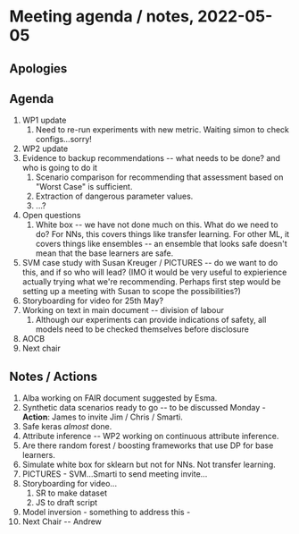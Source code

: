 # Meeting agenda / notes, 2022-05-05

## Apologies

## Agenda

1. WP1 update
    1. Need to re-run experiments with new metric. Waiting simon to check configs...sorry!
1. WP2 update
1. Evidence to backup recommendations -- what needs to be done? and who is going to do it
    1. Scenario comparison for recommending that assessment based on "Worst Case" is sufficient.
    1. Extraction of dangerous parameter values.
    1. ...?
1. Open questions
    1. White box -- we have not done much on this. What do we need to do? For NNs, this covers things like transfer learning. For other ML, it covers things like ensembles -- an ensemble that looks safe doesn't mean that the base learners are safe.
1. SVM case study with Susan Kreuger / PICTURES -- do we want to do this, and if so who will lead? (IMO it would be very useful to expierience actually trying what we're recommending. Perhaps first step would be setting up a meeting with Susan to scope the possibilities?)
1. Storyboarding for video for 25th May?
1. Working on text in main document -- division of labour
    1. Although our experiments can provide indications of safety, all models need to be checked themselves before disclosure
1. AOCB
1. Next chair

## Notes / Actions

1. Alba working on FAIR document suggested by Esma.
1. Synthetic data scenarios ready to go -- to be discussed Monday - **Action**: James to invite Jim / Chris / Smarti.
1. Safe keras _almost_ done.
1. Attribute inference -- WP2 working on continuous attribute inference.
1. Are there random forest / boosting frameworks that use DP for base learners.
1. Simulate white box for sklearn but not for NNs. Not transfer learning.
1. PICTURES - SVM...Smarti to send meeting invite...
1. Storyboarding for video...
    1. SR to make dataset
    1. JS to draft script
1. Model inversion - something to address this - 
1. Next Chair -- Andrew
